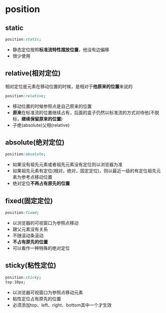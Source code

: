 # position

## static

```css
position:static;
```

+   静态定位按照**标准流特性摆放位置**，他没有边偏移
+   很少使用

## relative(相对定位)

相对定位是元素在移动位置的时候，是相对于**他原来的位置**来说的
```css
position:relative;
```

+   移动位置的时候参照点是自己原来的位置
+   **原来**在标准流的位置继续占有，后面的盒子仍然以标准流的方式对待他(不脱标，**继续保留原来的位置**)
+   子绝(absolute)父相(relative)

## absolute(绝对定位)

```css
position:absolute;
```

+   如果没有祖先元素或者祖先元素没有定位则以浏览器为准
+    如果祖先元素有定位(相对，绝对，固定定位)，则以最近一级的有定位祖先元素为参考点移动位置
+   绝对定位**不再占有原先的位置**

## fixed(固定定位)

```css
position:fixed;
```

+   以浏览器的可视窗口为参照点移动
+   跟父元素没有关系
+   不随滚动条滚动
+   **不占有原先的位置**
+   可以看作一种特殊的绝对定位

## sticky(粘性定位)

```css
position:sticky;
top:10px;
```

+   以浏览器可视窗口为参照点移动元素
+   粘性定位占有原先的位置
+   必须添加top、left、right、bottom其中一个才生效
